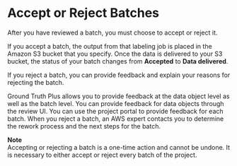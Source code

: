 # Accept or Reject Batches<a name="gtp-accept-reject-batch"></a>

After you have reviewed a batch, you must choose to accept or reject it\.

If you accept a batch, the output from that labeling job is placed in the Amazon S3 bucket that you specify\. Once the data is delivered to your S3 bucket, the status of your batch changes from **Accepted** to **Data delivered**\.

If you reject a batch, you can provide feedback and explain your reasons for rejecting the batch\.

Ground Truth Plus allows you to provide feedback at the data object level as well as the batch level\. You can provide feedback for data objects through the review UI\. You can use the project portal to provide feedback for each batch\. When you reject a batch, an AWS expert contacts you to determine the rework process and the next steps for the batch\. 

**Note**  
 Accepting or rejecting a batch is a one\-time action and cannot be undone\. It is necessary to either accept or reject every batch of the project\. 